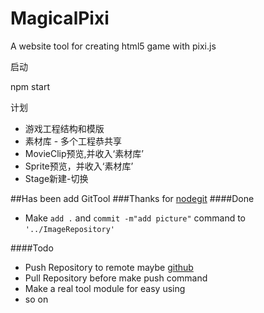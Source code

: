# MagicalPixi
A website tool  for creating html5 game with pixi.js 

启动

npm start

计划

  - 游戏工程结构和模版
  - 素材库 - 多个工程恭共享
  - MovieClip预览,并收入‘素材库’
  - Sprite预览，并收入‘素材库’
  - Stage新建-切换


##Has been add GitTool 
###Thanks for [nodegit](http://www.nodegit.org/)
####Done

- Make `add .` and `commit -m"add picture"` command to `'../ImageRepository'`

####Todo

- Push Repository to remote maybe [github](git@github.com:MagicalPixi/ImageRepository.git)
- Pull Repository before make push command
- Make a real tool module for easy using
- so on 

